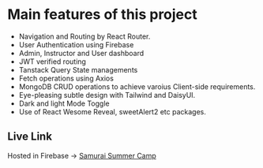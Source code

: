# Main features of this project

* Navigation and Routing by React Router.
* User Authentication using Firebase
* Admin, Instructor and User dashboard
* JWT verified routing
* Tanstack Query State managements
* Fetch operations using Axios
* MongoDB CRUD operations to achieve varoius Client-side requirements.
* Eye-pleasing subtle design with Tailwind and DaisyUI.
* Dark and light Mode Toggle
* Use of React Wesome Reveal, sweetAlert2 etc packages.




## Live Link
Hosted in Firebase -> [Samurai Summer Camp](https://samurai-summer-camp-client.web.app/)